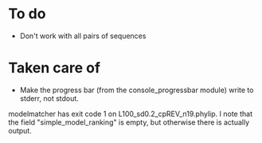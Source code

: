 # To do

* Don't work with all pairs of sequences

# Taken care of

* Make the progress bar (from the console_progressbar module) write to stderr, not stdout.

modelmatcher has exit code 1 on L100_sd0.2_cpREV_n19.phylip. I note that the field "simple_model_ranking" is empty, but otherwise there is actually output.
